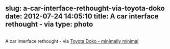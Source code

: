 slug: a-car-interface-rethought-via-toyota-doko
date: 2012-07-24 14:05:10
title: A car interface rethought - via 
type: photo
---

<a href="http://www.minimallyminimal.com/journal/2012/7/22/toyota-doko.html"><img src="{{@asset.url swerner/tumblr/2012-07-24-a-car-interface-rethought-via-toyota-doko-51ba2b1952.jpeg}}" alt=""/></a>

A car interface rethought - via [Toyota Doko - minimally minimal](http://www.minimallyminimal.com/journal/2012/7/22/toyota-doko.html)
